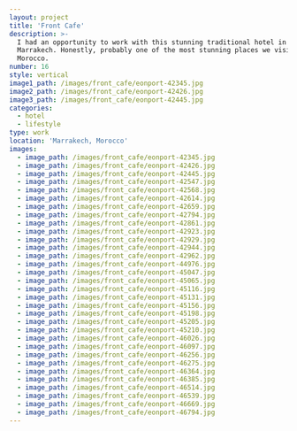 ```yaml
---
layout: project
title: 'Front Cafe'
description: >-
  I had an opportunity to work with this stunning traditional hotel in
  Marrakech. Honestly, probably one of the most stunning places we visited in
  Morocco.
number: 16
style: vertical
image1_path: /images/front_cafe/eonport-42345.jpg
image2_path: /images/front_cafe/eonport-42426.jpg
image3_path: /images/front_cafe/eonport-42445.jpg
categories:
  - hotel
  - lifestyle
type: work
location: 'Marrakech, Morocco'
images:
  - image_path: /images/front_cafe/eonport-42345.jpg
  - image_path: /images/front_cafe/eonport-42426.jpg
  - image_path: /images/front_cafe/eonport-42445.jpg
  - image_path: /images/front_cafe/eonport-42547.jpg
  - image_path: /images/front_cafe/eonport-42568.jpg
  - image_path: /images/front_cafe/eonport-42614.jpg
  - image_path: /images/front_cafe/eonport-42659.jpg
  - image_path: /images/front_cafe/eonport-42794.jpg
  - image_path: /images/front_cafe/eonport-42861.jpg
  - image_path: /images/front_cafe/eonport-42923.jpg
  - image_path: /images/front_cafe/eonport-42929.jpg
  - image_path: /images/front_cafe/eonport-42944.jpg
  - image_path: /images/front_cafe/eonport-42962.jpg
  - image_path: /images/front_cafe/eonport-44976.jpg
  - image_path: /images/front_cafe/eonport-45047.jpg
  - image_path: /images/front_cafe/eonport-45065.jpg
  - image_path: /images/front_cafe/eonport-45116.jpg
  - image_path: /images/front_cafe/eonport-45131.jpg
  - image_path: /images/front_cafe/eonport-45156.jpg
  - image_path: /images/front_cafe/eonport-45198.jpg
  - image_path: /images/front_cafe/eonport-45205.jpg
  - image_path: /images/front_cafe/eonport-45210.jpg
  - image_path: /images/front_cafe/eonport-46026.jpg
  - image_path: /images/front_cafe/eonport-46097.jpg
  - image_path: /images/front_cafe/eonport-46256.jpg
  - image_path: /images/front_cafe/eonport-46275.jpg
  - image_path: /images/front_cafe/eonport-46364.jpg
  - image_path: /images/front_cafe/eonport-46385.jpg
  - image_path: /images/front_cafe/eonport-46514.jpg
  - image_path: /images/front_cafe/eonport-46539.jpg
  - image_path: /images/front_cafe/eonport-46669.jpg
  - image_path: /images/front_cafe/eonport-46794.jpg
---
```

